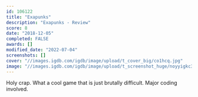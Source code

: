 ```yaml
---
id: 106122
title: "Exapunks"
description: "Exapunks - Review"
score: 8
date: "2018-12-05"
completed: FALSE
awards: []
modified_date: "2022-07-04"
screenshots: []
cover: "//images.igdb.com/igdb/image/upload/t_cover_big/co1hcq.jpg"
image: "//images.igdb.com/igdb/image/upload/t_screenshot_huge/noyyigkc35e4u3rgsfia.jpg"
---
```

Holy crap. What a cool game that is just brutally difficult. Major coding involved.